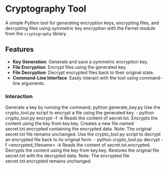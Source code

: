 # Cryptography Tool

A simple Python tool for generating encryption keys, encrypting files, and decrypting files using symmetric key encryption with the Fernet module from the `cryptography` library.

## Features

- **Key Generation**: Generate and save a symmetric encryption key.
- **File Encryption**: Encrypt files using the generated key.
- **File Decryption**: Decrypt encrypted files back to their original state.
- **Command-Line Interface**: Easily interact with the tool using command-line arguments.

### Interaction
Generate a key by running the command; python generate_key.py
Use the crypto_tool.py script to encrypt a file using the generated key.
    - python crypto_tool.py encrypt -f <filename> -k <keyfile>
        Reads the content of secret.txt.
        Encrypts the content using the key from key.key.
        Creates a new file named secret.txt.encrypted containing the encrypted data.
        Note: The original secret.txt file remains unchanged.
Use the crypto_tool.py script to decrypt an encrypted file back to its original form.
    - python crypto_tool.py decrypt -f <encrypted_filename> -k <keyfile>
        Reads the content of secret.txt.encrypted.
        Decrypts the content using the key from key.key.
        Restores the original file secret.txt with the decrypted data.
        Note: The encrypted file secret.txt.encrypted remains unchanged.